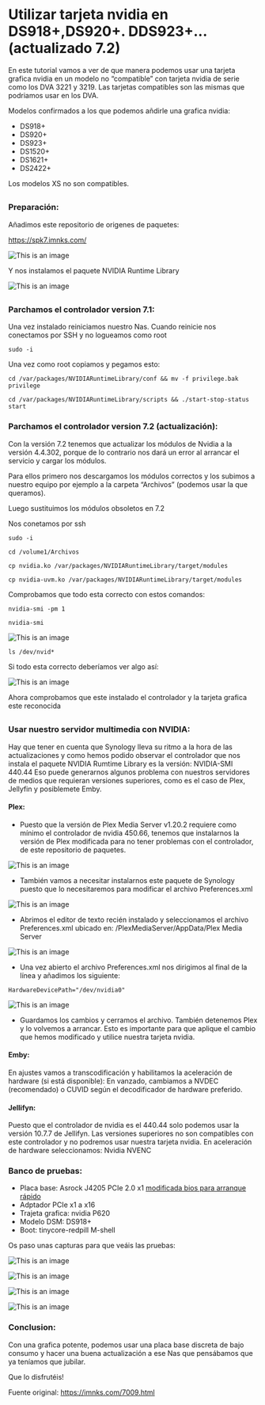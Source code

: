 # Utilizar tarjeta nvidia en DS918+,DS920+. DDS923+... (actualizado 7.2)

En este tutorial vamos a ver de que manera podemos usar una tarjeta grafica nvidia en un modelo no “compatible” con tarjeta nvidia de serie como los DVA 3221 y 3219. Las tarjetas compatibles son las mismas que podriamos usar en los DVA.

Modelos confirmados a los que podemos añdirle una grafica nvidia:
-	DS918+
-	DS920+
-	DS923+
-	DS1520+
-	DS1621+
-	DS2422+

Los modelos XS no son compatibles.

##
### Preparación:

Añadimos este repositorio de origenes de paquetes:

https://spk7.imnks.com/


![This is an image](imagenes/nvidia1.png)


Y nos instalamos el paquete NVIDIA Runtime Library

![This is an image](imagenes/nvidia2.png)

##
### Parchamos el controlador version 7.1:

Una vez instalado reiniciamos nuestro Nas. Cuando reinicie nos conectamos por SSH y no logueamos como root

```
sudo -i
```
Una vez como root copiamos y pegamos esto:
```
cd /var/packages/NVIDIARuntimeLibrary/conf && mv -f privilege.bak privilege
```

```
cd /var/packages/NVIDIARuntimeLibrary/scripts && ./start-stop-status start
```

### Parchamos el controlador version 7.2 (actualización):

Con la versión 7.2 tenemos que actualizar los módulos de Nvidia a la versión 4.4.302, porque de lo contrario nos dará un error al arrancar el servicio y cargar los módulos.

Para ellos primero nos descargamos los módulos correctos y los subimos a nuestro equipo por ejemplo a la carpeta “Archivos” (podemos usar la que queramos).

Luego sustituimos los módulos obsoletos en 7.2

Nos conetamos por ssh 

```
sudo -i
```
```
cd /volume1/Archivos
```
```
cp nvidia.ko /var/packages/NVIDIARuntimeLibrary/target/modules
```
```
cp nvidia-uvm.ko /var/packages/NVIDIARuntimeLibrary/target/modules
```


Comprobamos que todo esta correcto con estos comandos:



```
nvidia-smi -pm 1
```

```
nvidia-smi
```

![This is an image](imagenes/nvidia4.png)

```
ls /dev/nvid*
```
Si todo esta correcto deberíamos ver algo así:

![This is an image](imagenes/nvidia3.png)

Ahora comprobamos que este instalado el controlador y la tarjeta grafica este reconocida


##


### Usar nuestro servidor multimedia con NVIDIA:

Hay que tener en cuenta que Synology lleva su ritmo a la hora de las actualizaciones y como hemos podido observar el controlador que nos instala el paquete NVIDIA Rumtime Library es la versión: NVIDIA-SMI 440.44
Eso puede generarnos algunos problema con nuestros servidores de medios que requieran versiones superiores, como es el caso de Plex, Jellyfin y posiblemete Emby.


#### Plex:

- Puesto que la versión de Plex Media Server v1.20.2 requiere como mínimo el controlador de nvidia 450.66, tenemos que instalarnos la versión de Plex modificada para no tener problemas con el controlador, de este repositorio de paquetes.

![This is an image](imagenes/nvidia5.png)


- También vamos a necesitar instalarnos este paquete de Synology puesto que lo necesitaremos para modificar el archivo Preferences.xml


![This is an image](imagenes/nvidia6.png)


- Abrimos el editor de texto recién instalado y seleccionamos el archivo Preferences.xml ubicado en: /PlexMediaServer/AppData/Plex Media Server


![This is an image](imagenes/nvidia7.png)


- Una vez abierto el archivo Preferences.xml nos dirigimos al final de la línea y añadimos los siguiente:

```
HardwareDevicePath="/dev/nvidia0"
```


![This is an image](imagenes/nvidia8.png)


- Guardamos los cambios y cerramos el archivo. También detenemos Plex y lo volvemos a arrancar. Esto es importante para que aplique el cambio que hemos modificado y utilice nuestra tarjeta nvidia.


#### Emby:


En ajustes vamos a transcodificación y habilitamos la aceleración de hardware (si está disponible): 
En vanzado, cambiamos a NVDEC (recomendado) o CUVID según el decodificador de hardware preferido.


#### Jellifyn:


Puesto que el controlador de nvidia es el 440.44 solo podemos usar la versión 10.7.7 de Jellifyn. Las versiones superiores no son compatibles con este controlador y no podremos usar nuestra tarjeta nvidia.
En aceleración de hardware seleccionamos: Nvidia NVENC


### Banco de pruebas:


- Placa base: Asrock J4205  PCIe 2.0 x1
[modificada bios para arranque rápido]( https://xpenology.com/forum/topic/63876-j3455-xpenology-slow-boot-solution/page/2/)
- Adptador PCIe x1 a x16
- Trajeta grafica: nvidia P620
- Modelo DSM: DS918+
- Boot: tinycore-redpill M-shell 

Os paso unas capturas para que veáis las pruebas:


![This is an image](imagenes/nvidia9.png)



![This is an image](imagenes/nvidia12.png)



![This is an image](imagenes/nvidia10.png)



![This is an image](imagenes/nvidia11.png)


### Conclusion:

Con una grafica potente, podemos usar una placa base discreta de bajo consumo y hacer una buena actualización a ese Nas que pensábamos que ya teníamos que jubilar. 

Que lo disfrutéis!

Fuente original: https://imnks.com/7009.html
